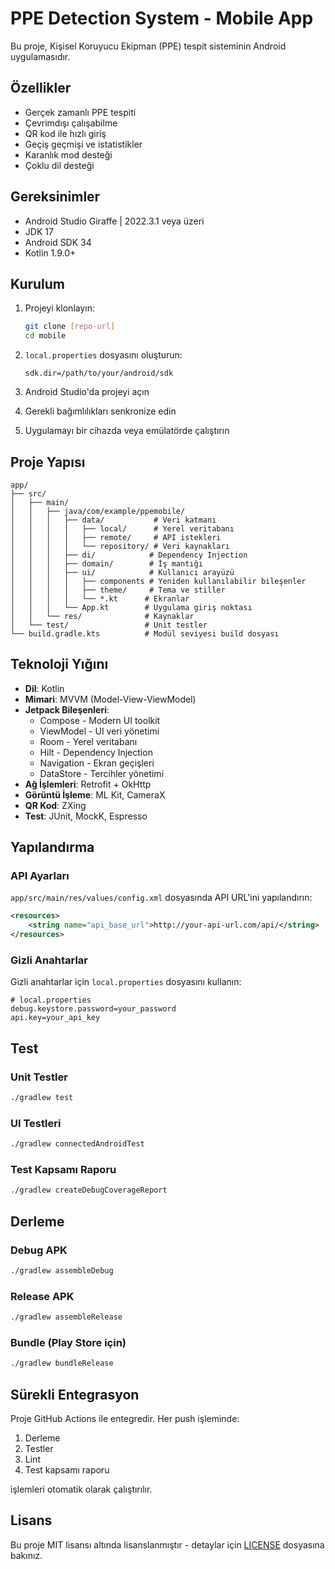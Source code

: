 # PPE Detection System - Mobile App

Bu proje, Kişisel Koruyucu Ekipman (PPE) tespit sisteminin Android uygulamasıdır.

## Özellikler

- Gerçek zamanlı PPE tespiti
- Çevrimdışı çalışabilme
- QR kod ile hızlı giriş
- Geçiş geçmişi ve istatistikler
- Karanlık mod desteği
- Çoklu dil desteği

## Gereksinimler

- Android Studio Giraffe | 2022.3.1 veya üzeri
- JDK 17
- Android SDK 34
- Kotlin 1.9.0+

## Kurulum

1. Projeyi klonlayın:
   ```bash
   git clone [repo-url]
   cd mobile
   ```

2. `local.properties` dosyasını oluşturun:
   ```properties
   sdk.dir=/path/to/your/android/sdk
   ```

3. Android Studio'da projeyi açın
4. Gerekli bağımlılıkları senkronize edin
5. Uygulamayı bir cihazda veya emülatörde çalıştırın

## Proje Yapısı

```
app/
├── src/
│   ├── main/
│   │   ├── java/com/example/ppemobile/
│   │   │   ├── data/           # Veri katmanı
│   │   │   │   ├── local/      # Yerel veritabanı
│   │   │   │   ├── remote/     # API istekleri
│   │   │   │   └── repository/ # Veri kaynakları
│   │   │   ├── di/            # Dependency Injection
│   │   │   ├── domain/        # İş mantığı
│   │   │   ├── ui/            # Kullanıcı arayüzü
│   │   │   │   ├── components # Yeniden kullanılabilir bileşenler
│   │   │   │   ├── theme/     # Tema ve stiller
│   │   │   │   └── *.kt      # Ekranlar
│   │   │   └── App.kt        # Uygulama giriş noktası
│   │   └── res/              # Kaynaklar
│   └── test/                 # Unit testler
└── build.gradle.kts          # Modül seviyesi build dosyası
```

## Teknoloji Yığını

- **Dil**: Kotlin
- **Mimari**: MVVM (Model-View-ViewModel)
- **Jetpack Bileşenleri**:
  - Compose - Modern UI toolkit
  - ViewModel - UI veri yönetimi
  - Room - Yerel veritabanı
  - Hilt - Dependency Injection
  - Navigation - Ekran geçişleri
  - DataStore - Tercihler yönetimi
- **Ağ İşlemleri**: Retrofit + OkHttp
- **Görüntü İşleme**: ML Kit, CameraX
- **QR Kod**: ZXing
- **Test**: JUnit, MockK, Espresso

## Yapılandırma

### API Ayarları

`app/src/main/res/values/config.xml` dosyasında API URL'ini yapılandırın:

```xml
<resources>
    <string name="api_base_url">http://your-api-url.com/api/</string>
</resources>
```

### Gizli Anahtarlar

Gizli anahtarlar için `local.properties` dosyasını kullanın:

```properties
# local.properties
debug.keystore.password=your_password
api.key=your_api_key
```

## Test

### Unit Testler

```bash
./gradlew test
```

### UI Testleri

```bash
./gradlew connectedAndroidTest
```

### Test Kapsamı Raporu

```bash
./gradlew createDebugCoverageReport
```

## Derleme

### Debug APK

```bash
./gradlew assembleDebug
```

### Release APK

```bash
./gradlew assembleRelease
```

### Bundle (Play Store için)

```bash
./gradlew bundleRelease
```

## Sürekli Entegrasyon

Proje GitHub Actions ile entegredir. Her push işleminde:
1. Derleme
2. Testler
3. Lint
4. Test kapsamı raporu

işlemleri otomatik olarak çalıştırılır.

## Lisans

Bu proje MIT lisansı altında lisanslanmıştır - detaylar için [LICENSE](../LICENSE) dosyasına bakınız.
